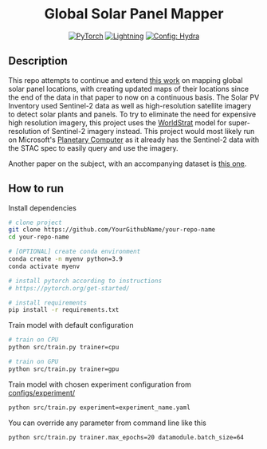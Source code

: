 <div align="center">

# Global Solar Panel Mapper

<a href="https://pytorch.org/get-started/locally/"><img alt="PyTorch" src="https://img.shields.io/badge/PyTorch-ee4c2c?logo=pytorch&logoColor=white"></a>
<a href="https://pytorchlightning.ai/"><img alt="Lightning" src="https://img.shields.io/badge/-Lightning-792ee5?logo=pytorchlightning&logoColor=white"></a>
<a href="https://hydra.cc/"><img alt="Config: Hydra" src="https://img.shields.io/badge/Config-Hydra-89b8cd"></a>

</div>

## Description

This repo attempts to continue and extend [this work](https://github.com/Lkruitwagen/solar-pv-global-inventory) on mapping global solar panel locations, with creating updated maps of their locations since the end of the data in that paper to now on a continuous basis. The Solar PV Inventory used Sentinel-2 data as well as high-resolution satellite imagery to detect solar plants and panels. To try to eliminate the need for expensive high resolution imagery, this project uses the [WorldStrat](https://worldstrat.github.io/) model for super-resolution of Sentinel-2 imagery instead. This project would most likely run on Microsoft's [Planetary Computer](https://planetarycomputer.microsoft.com/catalog) as it already has the Sentinel-2 data with the STAC spec to easily query and use the imagery.

Another paper on the subject, with an accompanying dataset is [this one](https://www.mdpi.com/2072-4292/15/1/210).

## How to run

Install dependencies

```bash
# clone project
git clone https://github.com/YourGithubName/your-repo-name
cd your-repo-name

# [OPTIONAL] create conda environment
conda create -n myenv python=3.9
conda activate myenv

# install pytorch according to instructions
# https://pytorch.org/get-started/

# install requirements
pip install -r requirements.txt
```

Train model with default configuration

```bash
# train on CPU
python src/train.py trainer=cpu

# train on GPU
python src/train.py trainer=gpu
```

Train model with chosen experiment configuration from [configs/experiment/](configs/experiment/)

```bash
python src/train.py experiment=experiment_name.yaml
```

You can override any parameter from command line like this

```bash
python src/train.py trainer.max_epochs=20 datamodule.batch_size=64
```
